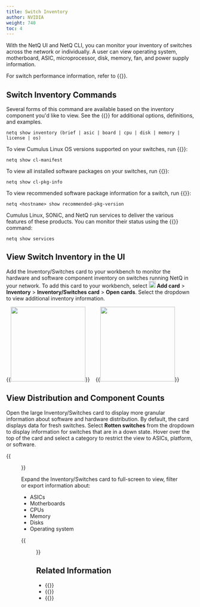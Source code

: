 ```yaml
---
title: Switch Inventory
author: NVIDIA
weight: 740
toc: 4
---
```

With the NetQ UI and NetQ CLI, you can monitor your inventory of switches across the network or individually. A user can view operating system, motherboard, ASIC, microprocessor, disk, memory, fan, and power supply information.

For switch performance information, refer to {{<link title="Switches" text="Switch Monitoring">}}.

## Switch Inventory Commands

Several forms of this command are available based on the inventory component you'd like to view. See the {{<link title="show/#netq-show-inventory" text="command line reference">}} for additional options, definitions, and examples.

```
netq show inventory (brief | asic | board | cpu | disk | memory | license | os)
```
To view Cumulus Linux OS versions supported on your switches, run {{<link title="show/#netq-show-cl-manifest" text="netq show cl-manifest">}}:

```
netq show cl-manifest
```
To view all installed software packages on your switches, run {{<link title="show/#netq-show-cl-pkg-info" text="netq show cl-pkg-info">}}:

```
netq show cl-pkg-info
```
To view recommended software package information for a switch, run {{<link title="show/#netq-show-recommended-pkg-version" text="netq show recommended-pkg-version">}}:

```
netq <hostname> show recommended-pkg-version
```

Cumulus Linux, SONiC, and NetQ run services to deliver the various features of these products. You can monitor their status using the {{<link title="show/#netq-show-services" text="netq show services">}} command:

```
netq show services
```

## View Switch Inventory in the UI

Add the Inventory/Switches card to your workbench to monitor the hardware and software component inventory on switches running NetQ in your network. To add this card to your workbench, select <img src="https://icons.cumulusnetworks.com/44-Entertainment-Events-Hobbies/02-Card-Games/card-game-diamond.svg" height="18" width="18"/> **Add card**&nbsp;<span aria-label="and then">></span> **Inventory**&nbsp;<span aria-label="and then">></span> **Inventory/Switches card**&nbsp;<span aria-label="and then">></span> **Open cards**. Select the dropdown to view additional inventory information.

{{<img src="/images/netq/inventory-switches-updated.png" width="200">}}&nbsp;&nbsp;&nbsp;&nbsp;{{<img src="/images/netq/inventory-switches-dropdown.png" width="200">}}

## View Distribution and Component Counts

Open the large Inventory/Switches card to display more granular information about software and hardware distribution. By default, the card displays data for fresh switches. Select **Rotten switches** from the dropdown to display information for switches that are in a down state. Hover over the top of the card and select a category to restrict the view to ASICs, platform, or software.

{{<figure src="/images/netq/switch-inventory-large-update.png" width="600">}}

Expand the Inventory/Switches card to full-screen to view, filter or export information about:

- ASICs
- Motherboards
- CPUs
- Memory
- Disks
- Operating system

{{<figure src="/images/netq/switch-inventory-full-460.png" alt="" width="1200">}}
## Related Information

- {{<link title="Switches" text="Switch Monitoring">}}
- {{<link title="Switch Management" text="Switch Lifecycle Management">}}
- {{<link title="Decommission Switches">}}